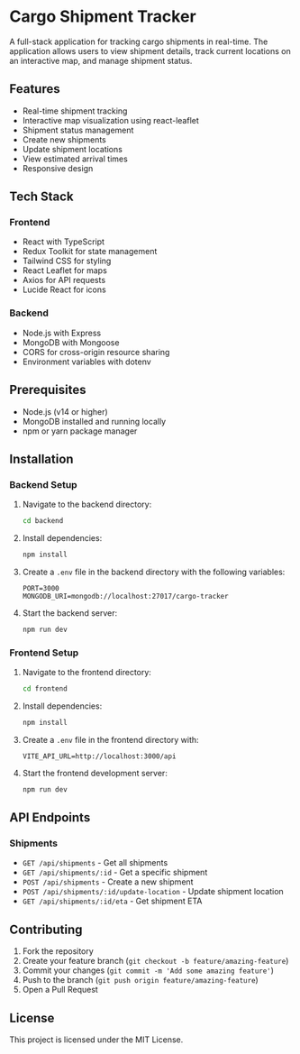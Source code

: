 # Cargo Shipment Tracker

A full-stack application for tracking cargo shipments in real-time. The application allows users to view shipment details, track current locations on an interactive map, and manage shipment status.

## Features

- Real-time shipment tracking
- Interactive map visualization using react-leaflet
- Shipment status management
- Create new shipments
- Update shipment locations
- View estimated arrival times
- Responsive design

## Tech Stack

### Frontend
- React with TypeScript
- Redux Toolkit for state management
- Tailwind CSS for styling
- React Leaflet for maps
- Axios for API requests
- Lucide React for icons

### Backend
- Node.js with Express
- MongoDB with Mongoose
- CORS for cross-origin resource sharing
- Environment variables with dotenv

## Prerequisites

- Node.js (v14 or higher)
- MongoDB installed and running locally
- npm or yarn package manager

## Installation

### Backend Setup

1. Navigate to the backend directory:
   ```bash
   cd backend
   ```

2. Install dependencies:
   ```bash
   npm install
   ```

3. Create a `.env` file in the backend directory with the following variables:
   ```
   PORT=3000
   MONGODB_URI=mongodb://localhost:27017/cargo-tracker
   ```

4. Start the backend server:
   ```bash
   npm run dev
   ```

### Frontend Setup

1. Navigate to the frontend directory:
   ```bash
   cd frontend
   ```

2. Install dependencies:
   ```bash
   npm install
   ```

3. Create a `.env` file in the frontend directory with:
   ```
   VITE_API_URL=http://localhost:3000/api
   ```

4. Start the frontend development server:
   ```bash
   npm run dev
   ```

## API Endpoints

### Shipments

- `GET /api/shipments` - Get all shipments
- `GET /api/shipments/:id` - Get a specific shipment
- `POST /api/shipments` - Create a new shipment
- `POST /api/shipments/:id/update-location` - Update shipment location
- `GET /api/shipments/:id/eta` - Get shipment ETA

## Contributing

1. Fork the repository
2. Create your feature branch (`git checkout -b feature/amazing-feature`)
3. Commit your changes (`git commit -m 'Add some amazing feature'`)
4. Push to the branch (`git push origin feature/amazing-feature`)
5. Open a Pull Request

## License

This project is licensed under the MIT License.
